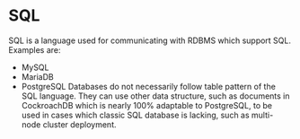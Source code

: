 # SQL
SQL is a language used for communicating with RDBMS which support SQL. Examples are:
- MySQL
- MariaDB
- PostgreSQL
Databases do not necessarily follow table pattern of the SQL language. They can use other data structure, such as documents in CockroachDB which is nearly 100% adaptable to PostgreSQL, to be used in cases which classic SQL database is lacking, such as multi-node cluster deployment.
